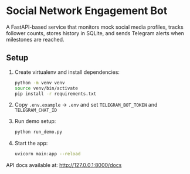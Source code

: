 # Social Network Engagement Bot

A FastAPI-based service that monitors mock social media profiles, tracks follower counts, stores history in SQLite, and sends Telegram alerts when milestones are reached.

## Setup

1. Create virtualenv and install dependencies:
   ```bash
   python -m venv venv
   source venv/bin/activate
   pip install -r requirements.txt
   ```

2. Copy `.env.example` → `.env` and set `TELEGRAM_BOT_TOKEN` and `TELEGRAM_CHAT_ID`

3. Run demo setup:
   ```bash
   python run_demo.py
   ```

4. Start the app:
   ```bash
   uvicorn main:app --reload
   ```

API docs available at: http://127.0.0.1:8000/docs
